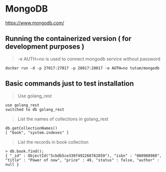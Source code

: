 # MongoDB

https://www.mongodb.com/

## Running the containerized version ( for development purposes )

> -e AUTH=no is used to connect mongodb service without password
```
docker run -d -p 27017:27017 -p 28017:28017 -e AUTH=no tutum/mongodb
```

## Basic commands just to test installation

> Use golang_rest 
```
use golang_rest
switched to db golang_rest
```

> List the names of collections in golang_rest 
```
db.getCollectionNames()
[ "book", "system.indexes" ]
```

> List the records in book collection
```
> db.book.find();
{ "_id" : ObjectId("5cbdb5ce330f492268762859"), "isbn" : "080980980", "title" : "Power of now", "price" : 49, "status" : false, "author" : null }
```
